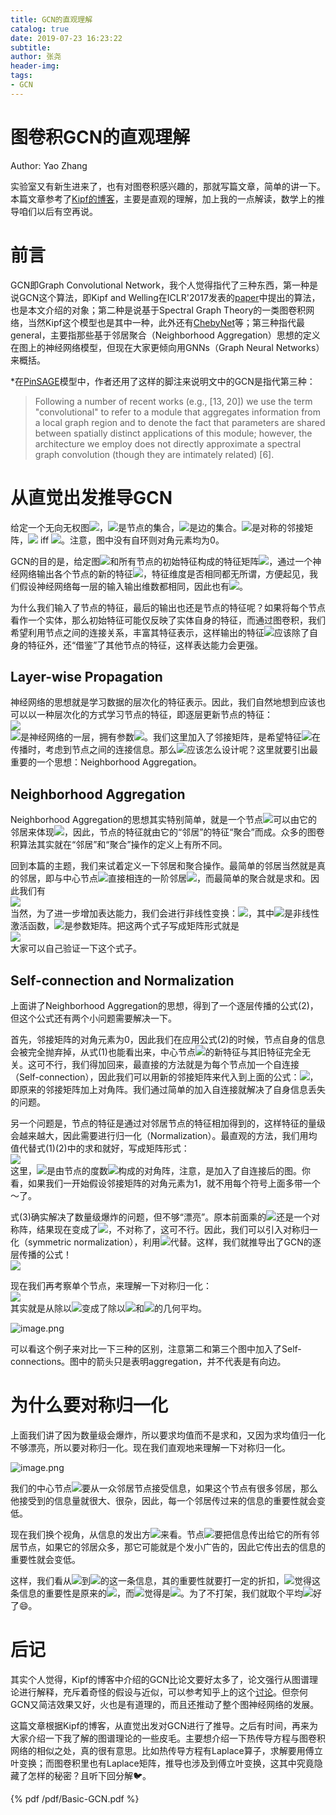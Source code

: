 ```yaml
---
title: GCN的直观理解
catalog: true
date: 2019-07-23 16:23:22
subtitle:
author: 张尧
header-img:
tags:
- GCN
---
```

# 图卷积GCN的直观理解
Author: Yao Zhang

实验室又有新生进来了，也有对图卷积感兴趣的，那就写篇文章，简单的讲一下。本篇文章参考了[Kipf的博客](https://tkipf.github.io/graph-convolutional-networks/)，主要是直观的理解，加上我的一点解读，数学上的推导咱们以后有空再说。

<a name="iJgSt"></a>
# 前言

GCN即Graph Convolutional Network，我个人觉得指代了三种东西，第一种是说GCN这个算法，即Kipf and Welling在ICLR'2017发表的[paper](https://arxiv.org/abs/1609.02907)中提出的算法，也是本文介绍的对象；第二种是说基于Spectral Graph Theory的一类图卷积网络，当然Kipf这个模型也是其中一种，此外还有[ChebyNet](https://arxiv.org/abs/1606.09375)等；第三种指代最general，主要指那些基于邻居聚合（Neighborhood Aggregation）思想的定义在图上的神经网络模型，但现在大家更倾向用GNNs（Graph Neural Networks）来概括。

*在[PinSAGE](https://arxiv.org/abs/1806.01973)模型中，作者还用了这样的脚注来说明文中的GCN是指代第三种：
> Following a number of recent works (e.g., [13, 20]) we use the term "convolutional" to refer to a module that aggregates information from a local graph region and to denote the fact that parameters are shared between spatially distinct applications of this module; however, the architecture we employ does not directly approximate a spectral graph convolution (though they are intimately related) [6].


<a name="dMiei"></a>
# 从直觉出发推导GCN

给定一个无向无权图![](https://cdn.nlark.com/yuque/__latex/bd1edafca0a4613576bcc66ce9acaaa0.svg#card=math&code=%5Cmathcal%7BG%3D%28V%2C%20E%29%7D&height=18&width=65)，![](https://cdn.nlark.com/yuque/__latex/89135ae0eb5bcc1af22e8a6d910c39d8.svg#card=math&code=%5Cmathcal%20V&height=13&width=9)是节点的集合，![](https://cdn.nlark.com/yuque/__latex/cca20bbce106d65fbf007dc7b3859a99.svg#card=math&code=%5Cmathcal%7BE%5Csubset%20V%5Ctimes%20V%7D&height=13&width=65)是边的集合。![](https://cdn.nlark.com/yuque/__latex/7fc56270e7a70fa81a5935b72eacbe29.svg#card=math&code=A&height=13&width=11)是对称的邻接矩阵，![](https://cdn.nlark.com/yuque/__latex/7fb781eb98fd48687da35391cb09c578.svg#card=math&code=A_%7Bij%7D%3D1&height=18&width=48) iff ![](https://cdn.nlark.com/yuque/__latex/0e58b62dad3c4b8f8e23461635d76731.svg#card=math&code=%28i%2C%20j%29%20%5Cin%20%5Cmathcal%7BE%7D&height=18&width=56)。注意，图中没有自环则对角元素均为0。

GCN的目的是，给定图![](https://cdn.nlark.com/yuque/__latex/bd1edafca0a4613576bcc66ce9acaaa0.svg#card=math&code=%5Cmathcal%7BG%3D%28V%2C%20E%29%7D&height=18&width=65)和所有节点的初始特征构成的特征矩阵![](https://cdn.nlark.com/yuque/__latex/f9299a7f5d76615e7c9d83439ca1cdd9.svg#card=math&code=H%5E%7B%280%29%7D%20%5Cin%20%5CRe%5E%7B%7C%5Cmathcal%7BV%7D%7C%5Ctimes%20d_0%7D&height=18&width=92)，通过一个神经网络输出各个节点的新的特征![](https://cdn.nlark.com/yuque/__latex/a737fd2cca76bb2158ddd6b67c7e2503.svg#card=math&code=H%5E%7B%28L%29%7D%5Cin%20%5CRe%5E%7B%7C%5Cmathcal%7BV%7D%7C%5Ctimes%20d_L%7D&height=18&width=95)，特征维度是否相同都无所谓，方便起见，我们假设神经网络每一层的输入输出维数都相同，因此也有![](https://cdn.nlark.com/yuque/__latex/e92f3369dd8e9b5c955f60764ffeeb62.svg#card=math&code=d%20%3D%20d_0%20%3D%20%5Ccdots%20%3D%20d_L&height=16&width=115)。

为什么我们输入了节点的特征，最后的输出也还是节点的特征呢？如果将每个节点看作一个实体，那么初始特征可能仅反映了实体自身的特征，而通过图卷积，我们希望利用节点之间的连接关系，丰富其特征表示，这样输出的特征![](https://cdn.nlark.com/yuque/__latex/a737fd2cca76bb2158ddd6b67c7e2503.svg#card=math&code=H%5E%7B%28L%29%7D%5Cin%20%5CRe%5E%7B%7C%5Cmathcal%7BV%7D%7C%5Ctimes%20d_L%7D&height=18&width=95)应该除了自身的特征外，还“借鉴”了其他节点的特征，这样表达能力会更强。

<a name="2OdfS"></a>
## Layer-wise Propagation

神经网络的思想就是学习数据的层次化的特征表示。因此，我们自然地想到应该也可以以一种层次化的方式学习节点的特征，即逐层更新节点的特征：<br />![](https://cdn.nlark.com/yuque/__latex/0c5eb42c518e3c4e4969cb89cc14317e.svg#card=math&code=H%5E%7B%28l%2B1%29%7D%20%3D%20f%28H%5E%7B%28l%29%7D%2C%20A%3B%20W%5E%7B%28l%29%7D%29.&height=21&width=164)<br />![](https://cdn.nlark.com/yuque/__latex/8fa14cdd754f91cc6554c9e71929cce7.svg#card=math&code=f&height=16&width=8)是神经网络的一层，拥有参数![](https://cdn.nlark.com/yuque/__latex/734c86fd8d7bdc30951f9ecced92c10c.svg#card=math&code=W%5E%7B%28l%29%7D&height=18&width=28)。我们这里加入了邻接矩阵，是希望特征![](https://cdn.nlark.com/yuque/__latex/0612a6d4b54b338e596b55198df46021.svg#card=math&code=H%5E%7B%28l%29&height=18&width=26)在传播时，考虑到节点之间的连接信息。那么![](https://cdn.nlark.com/yuque/__latex/8fa14cdd754f91cc6554c9e71929cce7.svg#card=math&code=f&height=16&width=8)应该怎么设计呢？这里就要引出最重要的一个思想：Neighborhood Aggregation。<br />

<a name="zf7DJ"></a>
## Neighborhood Aggregation

Neighborhood Aggregation的思想其实特别简单，就是一个节点![](https://cdn.nlark.com/yuque/__latex/7b774effe4a349c6dd82ad4f4f21d34c.svg#card=math&code=u&height=10&width=8)可以由它的邻居来体现![](https://cdn.nlark.com/yuque/__latex/23fbad0b76c3b2886b8395fdb3dccc1f.svg#card=math&code=N%28u%29&height=18&width=33)，因此，节点的特征就由它的“邻居”的特征“聚合”而成。众多的图卷积算法其实就在“邻居”和“聚合”操作的定义上有所不同。

回到本篇的主题，我们来试着定义一下邻居和聚合操作。最简单的邻居当然就是真的邻居，即与中心节点![](https://cdn.nlark.com/yuque/__latex/7b774effe4a349c6dd82ad4f4f21d34c.svg#card=math&code=u&height=10&width=8)直接相连的一阶邻居![](https://cdn.nlark.com/yuque/__latex/3cb8158a31edb3d99b1841ac96369ab1.svg#card=math&code=N%28u%29%20%3D%20%5C%7Bv%20%7C%20%28u%2C%20v%29%20%5Cin%20%5Cmathcal%7BE%7D%20%5C%7D&height=18&width=140)，而最简单的聚合就是求和。因此我们有<br />![](https://cdn.nlark.com/yuque/__latex/5e42f234f3f55a629d53d3222a334bb3.svg#card=math&code=%5Ctilde%7Bh%7D_u%5E%7B%28l%2B1%29%7D%20%3D%20%5Csum_%7Bv%20%5Cin%20N%28u%29%7D%20h_v%5E%7B%28l%29%7D.%20%5Ctag%7B1%7D&height=41&width=643)<br />当然，为了进一步增加表达能力，我们会进行非线性变换：![](https://cdn.nlark.com/yuque/__latex/388ef4e06b5039f66286b4bacdd43c47.svg#card=math&code=h_u%5E%7B%28l%2B1%29%7D%20%3D%20%5Csigma%28%5Ctilde%7Bh%7D_u%5E%7B%28l%2B1%29%7D%20%5Ccdot%20W%5E%7B%28l%29%7D%29&height=24&width=149)，其中![](https://cdn.nlark.com/yuque/__latex/a2ab7d71a0f07f388ff823293c147d21.svg#card=math&code=%5Csigma&height=10&width=8)是非线性激活函数，![](https://cdn.nlark.com/yuque/__latex/546de24e1756b0c56e9c8fb45d63f1e1.svg#card=math&code=W%5E%7B%28l%29%7D%5Cin%20%5CRe%5E%7Bd%20%5Ctimes%20d%7D&height=18&width=80)是参数矩阵。把这两个式子写成矩阵形式就是<br />![](https://cdn.nlark.com/yuque/__latex/d8da67d5657e0eb342495f352766a5cf.svg#card=math&code=H%5E%7B%28l%2B1%29%7D%20%3D%20%5Csigma%5Cleft%28%20AH%5E%7B%28l%29%7DW%5E%7B%28l%29%7D%5Cright%29.%20%5Ctag%7B2%7D&height=31&width=643)<br />大家可以自己验证一下这个式子。<br />

<a name="peSNB"></a>
## Self-connection and Normalization

上面讲了Neighborhood Aggregation的思想，得到了一个逐层传播的公式(2)，但这个公式还有两个小问题需要解决一下。

首先，邻接矩阵的对角元素为0，因此我们在应用公式(2)的时候，节点自身的信息会被完全抛弃掉，从式(1)也能看出来，中心节点![](https://cdn.nlark.com/yuque/__latex/7b774effe4a349c6dd82ad4f4f21d34c.svg#card=math&code=u&height=10&width=8)的新特征与其旧特征完全无关。这可不行，我们得加回来，最直接的方法就是为每个节点加一个自连接（Self-connection），因此我们可以用新的邻接矩阵来代入到上面的公式：![](https://cdn.nlark.com/yuque/__latex/aa85e032d575200688d0ecdb14549f22.svg#card=math&code=%5Ctilde%7BA%7D%20%3D%20A%20%2B%20I&height=18&width=68)，即原来的邻接矩阵加上对角阵。我们通过简单的加入自连接就解决了自身信息丢失的问题。

另一个问题是，节点的特征是通过对邻居节点的特征相加得到的，这样特征的量级会越来越大，因此需要进行归一化（Normalization）。最直观的方法，我们用均值代替式(1)(2)中的求和就好，写成矩阵形式：<br />![](https://cdn.nlark.com/yuque/__latex/10e894f0bc4d253ee9f101fa615de10a.svg#card=math&code=H%5E%7B%28l%2B1%29%7D%20%3D%20%5Csigma%5Cleft%28%5Ctilde%7BD%7D%5E%7B-1%7D%5Ctilde%7BA%7DH%5E%7B%28l%29%7DW%5E%7B%28l%29%7D%20%5Cright%29.%20%20%20%20%20%20%5Ctag%7B3%7D&height=31&width=643)<br />这里，![](https://cdn.nlark.com/yuque/__latex/6404f5b0287c502e4de0c838d92856cc.svg#card=math&code=%5Ctilde%7BD%7D&height=16&width=12)是由节点的度数![](https://cdn.nlark.com/yuque/__latex/89594b1149bcc415cbd1cdc52e4ac0c5.svg#card=math&code=%5Ctilde%7BD%7D_%7Buu%7D%20%3D%20%5Csum_v%20%5Ctilde%7BA%7D_%7Buv%7D%5C%20%3D%20%5Ctilde%7Bd%7D_u&height=35&width=135)构成的对角阵，注意，是加入了自连接后的图。你看，如果我们一开始假设邻接矩阵的对角元素为1，就不用每个符号上面多带一个～了。

式(3)确实解决了数量级爆炸的问题，但不够“漂亮”。原本前面乘的![](https://cdn.nlark.com/yuque/__latex/554e7046abe411a2f1b0a29b1d3d21b8.svg#card=math&code=%5Ctilde%7BA%7D&height=16&width=11)还是一个对称阵，结果现在变成了![](https://cdn.nlark.com/yuque/__latex/1eb6819666a37cf149e5621a87f73034.svg#card=math&code=%5Ctilde%7BD%7D%5E%7B-1%7D%5Ctilde%7BA%7D&height=20&width=38)，不对称了，这可不行。因此，我们可以引入对称归一化（symmetric normalization），利用![](https://cdn.nlark.com/yuque/__latex/bc1f966501b658800daef8b40f03603f.svg#card=math&code=%5Ctilde%7BD%7D%5E%7B-%5Cfrac%7B1%7D%7B2%7D%7D%5Ctilde%7BA%7D%5Ctilde%7BD%7D%5E%7B-%5Cfrac%7B1%7D%7B2%7D%7D&height=24&width=74)代替。这样，我们就推导出了GCN的逐层传播的公式！<br />![](https://cdn.nlark.com/yuque/__latex/23c660b321bd73a6cbed5833af91c954.svg#card=math&code=H%5E%7B%28l%2B1%29%7D%20%3D%20%5Csigma%5Cleft%28%5Ctilde%7BD%7D%5E%7B-%5Cfrac%7B1%7D%7B2%7D%7D%5Ctilde%7BA%7D%5Ctilde%7BD%7D%5E%7B-%5Cfrac%7B1%7D%7B2%7D%7DH%5E%7B%28l%29%7DW%5E%7B%28l%29%7D%20%5Cright%29.%20%20%20%20%20%20%5Ctag%7BKipf%20and%20Welling.%202017.%20%282%29%7D&height=39&width=643)

现在我们再考察单个节点，来理解一下对称归一化：<br />![](https://cdn.nlark.com/yuque/__latex/3771c6c876cd1b5da038834a0fdb7d92.svg#card=math&code=%5Ctilde%7Bh%7D_u%5E%7B%28l%2B1%29%7D%20%3D%20%5Csum_%7Bv%5Cin%20N%28u%29%20%5Ccup%20%5C%7Bv%5C%7D%7D%20%5Cfrac%7B1%7D%7B%5Csqrt%7B%5Ctilde%7Bd%7D_u%20%5Ccdot%20%5Ctilde%7Bd%7D_v%7D%7D%20h_v%5E%7B%28l%29%7D.%20%5Ctag%7B4%7D&height=50&width=643)<br />其实就是从除以![](https://cdn.nlark.com/yuque/__latex/dab8facd94150ed286eafcd27fea84a7.svg#card=math&code=%5Ctilde%7Bd%7D_u&height=19&width=17)变成了除以![](https://cdn.nlark.com/yuque/__latex/dab8facd94150ed286eafcd27fea84a7.svg#card=math&code=%5Ctilde%7Bd%7D_u&height=19&width=17)和![](https://cdn.nlark.com/yuque/__latex/7cbb4c82bff1ec745001cefa61b4a394.svg#card=math&code=%5Ctilde%7Bd%7D_v&height=19&width=16)的几何平均。

![image.png](https://cdn.nlark.com/yuque/0/2019/png/384931/1569748388139-58d3ed72-cd6c-46f4-9eea-00d7385466e3.png#align=left&display=inline&height=442&name=image.png&originHeight=442&originWidth=1038&search=&size=49821&status=done&width=1038)

可以看这个例子来对比一下三种的区别，注意第二和第三个图中加入了Self-connections。图中的箭头只是表明aggregation，并不代表是有向边。


<a name="T5go5"></a>
# 为什么要对称归一化

上面我们讲了因为数量级会爆炸，所以要求均值而不是求和，又因为求均值归一化不够漂亮，所以要对称归一化。现在我们直观地来理解一下对称归一化。

![image.png](https://cdn.nlark.com/yuque/0/2019/png/384931/1569756049034-a04f0d8f-3129-4a64-8801-ba91a58428f8.png#align=left&display=inline&height=290&name=image.png&originHeight=407&originWidth=994&search=&size=96162&status=done&width=709)

我们的中心节点![](https://cdn.nlark.com/yuque/__latex/7b774effe4a349c6dd82ad4f4f21d34c.svg#card=math&code=u&height=10&width=8)要从一众邻居节点接受信息，如果这个节点有很多邻居，那么他接受到的信息量就很大、很杂，因此，每一个邻居传过来的信息的重要性就会变低。

现在我们换个视角，从信息的发出方![](https://cdn.nlark.com/yuque/__latex/9e3669d19b675bd57058fd4664205d2a.svg#card=math&code=v&height=10&width=7)来看。节点![](https://cdn.nlark.com/yuque/__latex/9e3669d19b675bd57058fd4664205d2a.svg#card=math&code=v&height=10&width=7)要把信息传出给它的所有邻居节点，如果它的邻居众多，那它可能就是个发小广告的，因此它传出去的信息的重要性就会变低。

这样，我们看从![](https://cdn.nlark.com/yuque/__latex/7b774effe4a349c6dd82ad4f4f21d34c.svg#card=math&code=u&height=10&width=8)到![](https://cdn.nlark.com/yuque/__latex/9e3669d19b675bd57058fd4664205d2a.svg#card=math&code=v&height=10&width=7)的这一条信息，其的重要性就要打一定的折扣，![](https://cdn.nlark.com/yuque/__latex/7b774effe4a349c6dd82ad4f4f21d34c.svg#card=math&code=u&height=10&width=8)觉得这条信息的重要性是原来的![](https://cdn.nlark.com/yuque/__latex/334ffe6aeaccd3ef21a79b5ae1b924e1.svg#card=math&code=%5Cfrac%7B1%7D%7B%5Ctilde%7Bd%7D_u%7D&height=39&width=23)，而![](https://cdn.nlark.com/yuque/__latex/9e3669d19b675bd57058fd4664205d2a.svg#card=math&code=v&height=10&width=7)觉得是![](https://cdn.nlark.com/yuque/__latex/740e82392883b952cbfdd134121d8979.svg#card=math&code=%5Cfrac%7B1%7D%7B%5Ctilde%7Bd%7D_v%7D&height=39&width=22)。为了不打架，我们就取个平均![](https://cdn.nlark.com/yuque/__latex/63c2db0536f79e3b6da3a5ce863eca9e.svg#card=math&code=%5Cfrac%7B1%7D%7B%5Csqrt%7B%5Ctilde%7Bd%7D_u%20%5Ccdot%20%5Ctilde%7Bd%7D_v%7D%7D&height=51&width=65)好了😄。

<a name="DwVf0"></a>
# 后记

其实个人觉得，Kipf的博客中介绍的GCN比论文要好太多了，论文强行从图谱理论进行解释，充斥着奇怪的假设与近似，可以参考知乎上的这个[讨论](https://zhuanlan.zhihu.com/p/60014316)。但奈何GCN又简洁效果又好，火也是有道理的，而且还推动了整个图神经网络的发展。

这篇文章根据Kipf的博客，从直觉出发对GCN进行了推导。之后有时间，再来为大家介绍一下我了解的图谱理论的一些皮毛。主要想介绍一下热传导方程与图卷积网络的相似之处，真的很有意思。比如热传导方程有Laplace算子，求解要用傅立叶变换；而图卷积里也有Laplace矩阵，推导也涉及到傅立叶变换，这其中究竟隐藏了怎样的秘密？且听下回分解🐦。

{% pdf /pdf/Basic-GCN.pdf %}